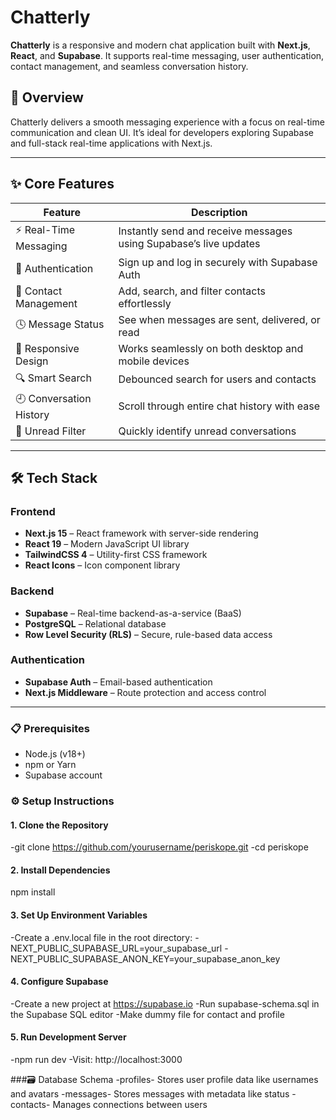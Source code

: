# Chatterly
**Chatterly** is a responsive and modern chat application built with **Next.js**, **React**, and **Supabase**. It supports real-time messaging, user authentication, contact management, and seamless conversation history.

## 🚀 Overview
Chatterly delivers a smooth messaging experience with a focus on real-time communication and clean UI. It’s ideal for developers exploring Supabase and full-stack real-time applications with Next.js.

---

## ✨ Core Features

| Feature                | Description                                                                  |
|------------------------|------------------------------------------------------------------------------|
| ⚡ Real-Time Messaging | Instantly send and receive messages using Supabase’s live updates             |
| 🔐 Authentication      | Sign up and log in securely with Supabase Auth                                |
| 👥 Contact Management  | Add, search, and filter contacts effortlessly                                  |
| 🕓 Message Status      | See when messages are sent, delivered, or read                                |
| 📱 Responsive Design   | Works seamlessly on both desktop and mobile devices                           |
| 🔍 Smart Search        | Debounced search for users and contacts                                       |
| 🕘 Conversation History| Scroll through entire chat history with ease                                  |
| 📩 Unread Filter       | Quickly identify unread conversations                                         |

---

## 🛠️ Tech Stack

### Frontend
- **Next.js 15** – React framework with server-side rendering
- **React 19** – Modern JavaScript UI library
- **TailwindCSS 4** – Utility-first CSS framework
- **React Icons** – Icon component library

### Backend
- **Supabase** – Real-time backend-as-a-service (BaaS)
- **PostgreSQL** – Relational database
- **Row Level Security (RLS)** – Secure, rule-based data access

### Authentication
- **Supabase Auth** – Email-based authentication
- **Next.js Middleware** – Route protection and access control

---

### 📋 Prerequisites

- Node.js (v18+)
- npm or Yarn
- Supabase account

### ⚙️ Setup Instructions

#### 1. Clone the Repository
-git clone https://github.com/yourusername/periskope.git
-cd periskope
#### 2. Install Dependencies
npm install
#### 3. Set Up Environment Variables
-Create a .env.local file in the root directory:
-NEXT_PUBLIC_SUPABASE_URL=your_supabase_url
-NEXT_PUBLIC_SUPABASE_ANON_KEY=your_supabase_anon_key
#### 4. Configure Supabase
-Create a new project at https://supabase.io
-Run supabase-schema.sql in the Supabase SQL editor
-Make dummy file for contact and profile

#### 5. Run Development Server
-npm run dev
-Visit: http://localhost:3000

###🗃️ Database Schema
-profiles-	Stores user profile data like usernames and avatars
-messages-	Stores messages with metadata like status
-contacts- Manages connections between users

